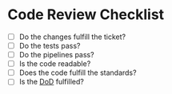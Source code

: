 # Code Review Checklist

- [ ] Do the changes fulfill the ticket?
- [ ] Do the tests pass?
- [ ] Do the pipelines pass?
- [ ] Is the code readable?
- [ ] Does the code fulfill the standards?
- [ ] Is the [DoD](https://github.com/DataMigration-International-AG/documentation/blob/main/Writerside/topics/definition-of-done.md) fulfilled?
